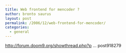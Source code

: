 ```yaml
---
title: Web frontend for mencoder ?
author: bronto saurus
layout: post
permalink: /2006/12/web-frontend-for-mencoder/
categories:
  - general
---
```

<a href="http://forum.doom9.org/showthread.php?p=918279&#038;posted=1#post918279" target="_blank" >http://forum.doom9.org/showthread.php?p &#8230; post918279</a>
